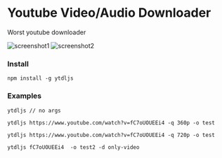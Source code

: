 # Youtube Video/Audio Downloader

Worst youtube downloader

![screenshot1](https://i.imgur.com/MNSrqjL.png)
![screenshot2](https://i.imgur.com/QAf8UFY.png)

### Install
```
npm install -g ytdljs
```

### Examples
```
ytdljs // no args

ytdljs https://www.youtube.com/watch?v=fC7oUOUEEi4 -q 360p -o test

ytdljs https://www.youtube.com/watch?v=fC7oUOUEEi4 -q 720p -o test

ytdljs fC7oUOUEEi4  -o test2 -d only-video

```
